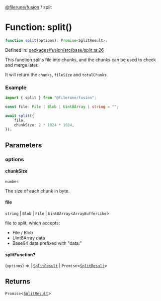 [@filerune/fusion](../README.md) / split

# Function: split()

```ts
function split(options): Promise<SplitResult>;
```

Defined in: [packages/fusion/src/base/split.ts:26](https://github.com/filerune/javascript/blob/e35128d5deea4a3f64742db5fcfda1a7f8c2cb71/packages/fusion/src/base/split.ts#L26)

This function splits file into chunks,
and the chunks can be used to check and merge later.

It will return the `chunks`, `fileSize` and `totalChunks`.

### Example

```ts
import { split } from "@filerune/fusion";

const file: File | Blob | Uint8Array | string = "";

await split({
    file,
    chunkSize: 2 * 1024 * 1024,
});
```

## Parameters

### options

#### chunkSize

`number`

The size of each chunk in byte.

#### file

`string` \| `Blob` \| `File` \| `Uint8Array`\<`ArrayBufferLike`\>

file to split, which accepts:
- File / Blob
- Uint8Array data
- Base64 data prefixed with "data:"

#### splitFunction?

(`options`) => 
  \| [`SplitResult`](../type-aliases/SplitResult.md)
  \| `Promise`\<[`SplitResult`](../type-aliases/SplitResult.md)\>

## Returns

`Promise`\<[`SplitResult`](../type-aliases/SplitResult.md)\>
